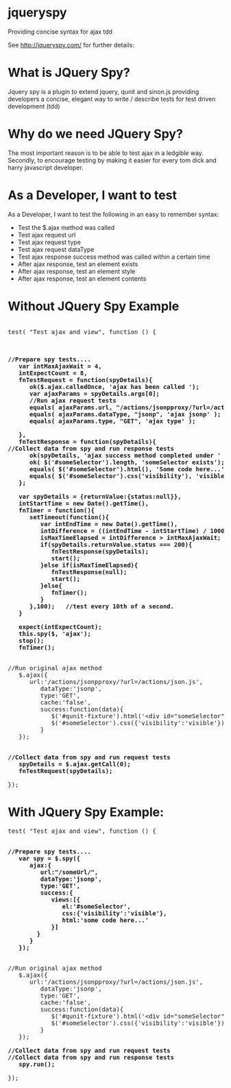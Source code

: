 jqueryspy
=

Providing concise syntax for ajax tdd

See <a href="http://jqueryspy.com/">http://jqueryspy.com/</a> for further details:

What is JQuery Spy?
==

Jquery spy is a plugin to extend jquery, qunit and sinon.js providing developers a concise, elegant way to write / describe tests for test driven development (tdd)

Why do we need JQuery Spy?
==

The most important reason is to be able to test ajax in a ledgible way.
Secondly, to encourage testing by making it easier for every tom dick and harry javascript developer.

As a Developer, I want to test
==

As a Developer, I want to test the following in an easy to remember syntax:

* Test the $.ajax method was called
* Test ajax request url
* Test ajax request type
* Test ajax request dataType
* Test ajax response success method was called within a certain time
* After ajax response, test an element exists
* After ajax response, test an element style
* After ajax response, test an element contents

Without JQuery Spy Example
==

<pre>

test( "Test ajax and view", function () {

<strong>

//Prepare spy tests....	
   var intMaxAjaxWait = 4,	
   intExpectCount = 8,
   fnTestRequest = function(spyDetails){					
      ok($.ajax.calledOnce, 'ajax has been called ');		
      var ajaxParams = spyDetails.args[0];		
      //Run ajax request tests
      equals( ajaxParams.url, "/actions/jsonpproxy/?url=/actions/json.js" , 'ajax url');  
      equals( ajaxParams.dataType, "jsonp", 'ajax jsonp' ); 			
      equals( ajaxParams.type, "GET", 'ajax type' ); 

   },		
   fnTestResponse = function(spyDetails){	
//Collect data from spy and run response tests		
      ok(spyDetails, 'ajax success method completed under ' + intMaxAjaxWait + ' seconds.');
      ok( $('#someSelector').length, 'someSelector exists'); 
      equals( $('#someSelector').html(), 'Some code here...' , 'someSelector html'); 
      equals( $('#someSelector').css('visibility'), 'visible', 'someSelector visibility' );	
   };	

   var spyDetails = {returnValue:{status:null}},
   intStartTime = new Date().getTime(),
   fnTimer = function(){
      setTimeout(function(){
         var intEndTime = new Date().getTime(),
         intDifference = ((intEndTime - intStartTime) / 1000),					
         isMaxTimeElapsed = intDifference &gt; intMaxAjaxWait;	
         if(spyDetails.returnValue.status === 200){	
            fnTestResponse(spyDetails); 
            start();
         }else if(isMaxTimeElapsed){			
            fnTestResponse(null); 
            start();
         }else{
            fnTimer();
         }
      },100);	//test every 10th of a second.
   }

   expect(intExpectCount);
   this.spy($, 'ajax');
   stop();
   fnTimer();
</strong>

//Run original ajax method
   $.ajax({
      url:'/actions/jsonpproxy/?url=/actions/json.js',
         dataType:'jsonp',
         type:'GET',
         cache:'false',		
         success:function(data){		
            $('#qunit-fixture').html('&lt;div id="someSelector"&gt;Some code here...&lt;/div&gt;');
            $('#someSelector').css({'visibility':'visible'});
         }
   });		

<strong>	
//Collect data from spy and run request tests	
   spyDetails = $.ajax.getCall(0);
   fnTestRequest(spyDetails);	   
   </strong>
}); 
</pre>

With JQuery Spy Example:
==

<pre>
test( "Test ajax and view", function () { 
 	
<strong>	
//Prepare spy tests....	
   var spy = $.spy({
      ajax:{
         url:"/someUrl/",		 
         dataType:'jsonp',
         type:'GET',
         success:{
            views:[{
               el:'#someSelector',
               css:{'visibility':'visible'},
               html:'some code here...'					
            }]
        }
      }			
   });
   </strong>

//Run original ajax method
   $.ajax({
      url:'/actions/jsonpproxy/?url=/actions/json.js',
         dataType:'jsonp',
         type:'GET',
         cache:'false',		
         success:function(data){		
            $('#qunit-fixture').html('&lt;div id="someSelector"&gt;Some code here...&lt;/div&gt;');
            $('#someSelector').css({'visibility':'visible'});
         }
   });	
   <strong>
//Collect data from spy and run request tests
//Collect data from spy and run response tests
   spy.run();</strong>

});		 
</pre>
				
